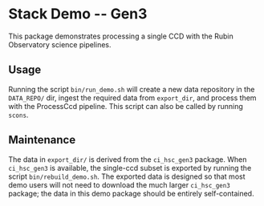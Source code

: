 Stack Demo -- Gen3
===============

This package demonstrates processing a single CCD with the Rubin Observatory
science pipelines.

Usage
-----

Running the script `bin/run_demo.sh` will create a new data repository in the
`DATA_REPO/` dir, ingest the required data from `export_dir`, and process them
with the ProcessCcd pipeline. This script can also be called by running `scons`.

Maintenance
-----------

The data in `export_dir/` is derived from the `ci_hsc_gen3` package. When
`ci_hsc_gen3` is available, the single-ccd subset is exported by running the
script `bin/rebuild_demo.sh`. The exported data is designed so that most demo
users will not need to download the much larger `ci_hsc_gen3` package; the data
in this demo package should be entirely self-contained.


